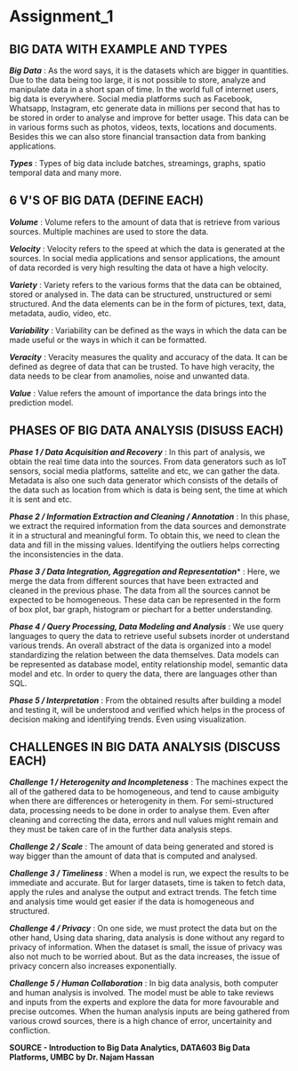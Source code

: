 # Assignment_1


## BIG DATA WITH EXAMPLE AND TYPES

**_Big Data_** : As the word says, it is the datasets which are bigger in quantities. Due to the data being too large, it is not possible to store, analyze and manipulate data in a short span of time. In the world full of internet users, big data is everywhere. Social media platforms such as Facebook, Whatsapp, Instagram, etc generate data in millions per second that has to be stored in order to analyse and improve for better usage. This data can be in various forms such as photos, videos, texts, locations and documents. Besides this we can also store financial transaction data from banking applications.

**_Types_** : Types of big data include batches, streamings, graphs, spatio temporal data and many more.


## 6 V'S OF BIG DATA (DEFINE EACH)

**_Volume_** : Volume refers to the amount of data that is retrieve from various sources. Multiple machines are used to store the data.

**_Velocity_** : Velocity refers to the speed at which the data is generated at the sources. In social media applications and sensor applications, the amount of data recorded is very high resulting the data ot have a high velocity.

**_Variety_** : Variety refers to the various forms that the data can be obtained, stored or analysed in. The data can be structured, unstructured or semi structured. And the data elements can be in the form of pictures, text, data, metadata, audio, video, etc.

**_Variability_** : Variability can be defined as the ways in which the data can be made useful or the ways in which it can be formatted.

**_Veracity_** : Veracity measures the quality and accuracy of the data. It can be defined as degree of data that can be trusted. To have high veracity, the data needs to be clear from anamolies, noise and unwanted data.

**_Value_** : Value refers the amount of importance the data brings into the prediction model.


## PHASES OF BIG DATA ANALYSIS (DISUSS EACH)

**_Phase 1 / Data Acquisition and Recovery_** : In this part of analysis, we obtain the real time data into the sources. From data generators such as IoT sensors, social media platforms, sattelite and etc, we can gather the data. Metadata is also one such data generator which consists of the details of the data such as location from which is data is being sent, the time at which it is sent and etc.

**_Phase 2 / Information Extraction and Cleaning / Annotation_** : In this phase, we extract the required information from the data sources and demonstrate it in a structural and meaningful form. To obtain this, we need to clean the data and fill in the missing values. Identifying the outliers helps correcting the inconsistencies in the data.

**_Phase 3 / Data Integration, Aggregation and Representation_*** : Here, we merge the data from different sources that have been extracted and cleaned in the previous phase. The data from all the sources cannot be expected to be homogeneous. These data can be represented in the form of box plot, bar graph, histogram or piechart for a better understanding.

**_Phase 4 / Query Processing, Data Modeling and Analysis_** : We use query languages to query the data to retrieve useful subsets inorder ot understand various trends. An overall abstract of the data is organized into a model standardizing the relation between the data themselves. Data models can be represented as database model, entity relationship model, semantic data model and etc. In order to query the data, there are languages other than SQL.

**_Phase 5 / Interpretation_** : From the obtained results after building a model and testing it, will be understood and verified which helps in the process of decision making and identifying trends. Even using visualization.

## CHALLENGES IN BIG DATA ANALYSIS (DISCUSS EACH)

**_Challenge 1 / Heterogenity and Incompleteness_** : The machines expect the all of the gathered data to be homogeneous, and tend to cause ambiguity when there are differences or heterogenity in them. For semi-structured data, processing needs to be done in order to analyse them. Even after cleaning and correcting the data, errors and null values might remain and they must be taken care of in the further data analysis steps.

**_Challenge 2 / Scale_** : The amount of data being generated and stored is way bigger than the amount of data that is computed and analysed.

**_Challenge 3 / Timeliness_** : When a model is run, we expect the results to be immediate and accurate. But for larger datasets, time is taken to fetch data, apply the rules and analyse the output and extract trends. The fetch time and analysis time would get easier if the data is homogeneous and structured.

**_Challenge 4 / Privacy_** : On one side, we must protect the data but on the other hand, Using data sharing, data analysis is done without any regard to privacy of information. When the dataset is small, the issue of privacy was also not much to be worried about. But as the data increases, the issue of privacy concern also increases exponentially.

**_Challenge 5 / Human Collaboration_** : In big data analysis, both computer and human analysis is involved. The model must be able to take reviews and inputs from the experts and explore the data for more favourable and precise outcomes. When the human analysis inputs are being gathered from various crowd sources, there is a high chance of error, uncertainity and confliction.


__SOURCE - Introduction to Big Data Analytics, DATA603 Big Data Platforms, UMBC by Dr. Najam Hassan__
